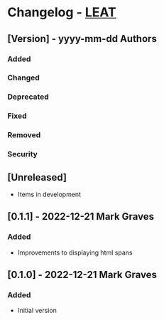 # Changelog - [LEAT](https://github.com/markgraves/leat)

## [Version] - yyyy-mm-dd Authors
### Added
### Changed
### Deprecated
### Fixed
### Removed
### Security

## [Unreleased]
- Items in development

## [0.1.1] - 2022-12-21 Mark Graves
### Added
- Improvements to displaying html spans

## [0.1.0] - 2022-12-21 Mark Graves
### Added
- Initial version

